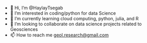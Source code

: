 - 👋 Hi, I’m @HaylayTsegab
- 👀 I’m interested in coding/python for data Science
- 🌱 I’m currently learning cloud computing, python, julia, and R
- 💞️ I’m looking to collaborate on data science projects related to Geosciences
- 📫 How to reach me geol.research@gmail.com

<!---
HaylayTsegab/HaylayTsegab is a ✨ special ✨ repository because its `README.md` (this file) appears on your GitHub profile.
You can click the Preview link to take a look at your changes.
--->
